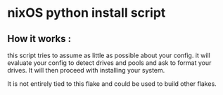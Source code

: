 # nixOS python install script

## How it works :
this script tries to assume as little as possible about your config.
it will evaluate your config to detect drives and pools and ask to format your drives.
It will then proceed with installing your system.

It is not entirely tied to this flake and could be used to build other flakes.
